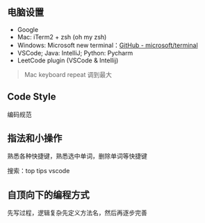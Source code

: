  ## 电脑设置
 - Google
 - Mac: iTerm2 + zsh (oh my zsh)
 - Windows: Microsoft new terminal：[GitHub - microsoft/terminal](https://github.com/microsoft/terminal)
- VSCode; Java: IntelliJ; Python: Pycharm
- LeetCode plugin (VSCode & Intellij)

> Mac keyboard repeat 调到最大

## Code Style
编码规范

## 指法和小操作
熟悉各种快捷键，熟悉选中单词，删除单词等快捷键

搜索：top tips vscode 

## 自顶向下的编程方式
先写过程，逻辑复杂先定义方法名，然后再逐步完善




